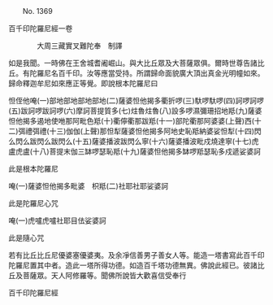 ﻿　　No. 1369

百千印陀羅尼經一卷

　　　　大周三藏實叉難陀奉　制譯


如是我聞。一時佛在王舍城耆阇崛山。與大比丘眾及大菩薩眾俱。爾時世尊告諸比丘。有陀羅尼名百千印。汝等應當受持。所謂歸命面貌廣大頂出真金光明幢如來。歸命釋迦牟尼如來應正等覺。即說根本陀羅尼曰

怛侄他唵(一)部地部地部地部地(二)薩婆怛他揭多衢折啰(三)馱啰馱啰(四)訶啰訶啰(五)跋訶啰跋訶啰(六)摩訶菩提質多(七)炷魯炷魯(八)設多啰濕彌珊招地羝(九)薩婆怛他揭多遏地使咃那阿毗色羝(十)衢儜衢那跋羝(十一)部陀衢那阿婆婆(上聲)西(十二)弭禮弭禮(十三)伽伽(上聲)那怛犁薩婆怛他揭多阿地史恥羝納婆娑怛犁(十四)閃么閃么跋閃么跋閃么(十五)薩婆播波跋閃么寧(十六)薩婆播波毗戍燒達寧(十七)虎盧虎盧(十八)菩提末伽三缽啰瑟恥羝(十九)薩婆怛他揭多缽啰羝瑟恥多戍遞娑婆訶

此是根本陀羅尼

唵(一)薩婆怛他揭多毗婆　枳羝(二)社耶社耶娑婆訶

此是陀羅尼心咒

唵(一)虎嚧虎嚧社耶目佉娑婆訶

此是隨心咒

若有比丘比丘尼優婆塞優婆夷。及余凈信善男子善女人等。能造一塔書寫此百千印陀羅尼置其中者。造此一塔所得功德。如造百千塔功德無異。佛說此經已。彼諸比丘及菩薩眾。天人阿修羅等。聞佛所說皆大歡喜信受奉行

百千印陀羅尼經
